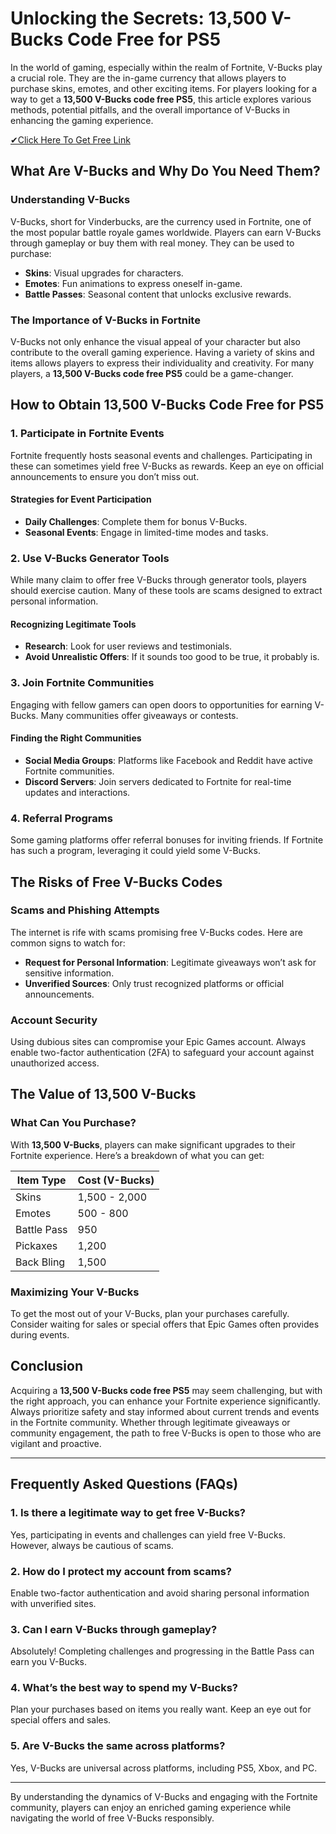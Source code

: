 # Unlocking the Secrets: 13,500 V-Bucks Code Free for PS5

In the world of gaming, especially within the realm of Fortnite, V-Bucks play a crucial role. They are the in-game currency that allows players to purchase skins, emotes, and other exciting items. For players looking for a way to get a **13,500 V-Bucks code free PS5**, this article explores various methods, potential pitfalls, and the overall importance of V-Bucks in enhancing the gaming experience.

[✔Click Here To Get Free Link](https://getfreelink.pro/Vbucks/)

## What Are V-Bucks and Why Do You Need Them? 

### Understanding V-Bucks

V-Bucks, short for Vinderbucks, are the currency used in Fortnite, one of the most popular battle royale games worldwide. Players can earn V-Bucks through gameplay or buy them with real money. They can be used to purchase:

- **Skins**: Visual upgrades for characters.
- **Emotes**: Fun animations to express oneself in-game.
- **Battle Passes**: Seasonal content that unlocks exclusive rewards.

### The Importance of V-Bucks in Fortnite

V-Bucks not only enhance the visual appeal of your character but also contribute to the overall gaming experience. Having a variety of skins and items allows players to express their individuality and creativity. For many players, a **13,500 V-Bucks code free PS5** could be a game-changer.

## How to Obtain 13,500 V-Bucks Code Free for PS5

### 1. Participate in Fortnite Events

Fortnite frequently hosts seasonal events and challenges. Participating in these can sometimes yield free V-Bucks as rewards. Keep an eye on official announcements to ensure you don’t miss out.

#### Strategies for Event Participation

- **Daily Challenges**: Complete them for bonus V-Bucks.
- **Seasonal Events**: Engage in limited-time modes and tasks.
  
### 2. Use V-Bucks Generator Tools

While many claim to offer free V-Bucks through generator tools, players should exercise caution. Many of these tools are scams designed to extract personal information. 

#### Recognizing Legitimate Tools

- **Research**: Look for user reviews and testimonials.
- **Avoid Unrealistic Offers**: If it sounds too good to be true, it probably is.

### 3. Join Fortnite Communities

Engaging with fellow gamers can open doors to opportunities for earning V-Bucks. Many communities offer giveaways or contests.

#### Finding the Right Communities

- **Social Media Groups**: Platforms like Facebook and Reddit have active Fortnite communities.
- **Discord Servers**: Join servers dedicated to Fortnite for real-time updates and interactions.

### 4. Referral Programs

Some gaming platforms offer referral bonuses for inviting friends. If Fortnite has such a program, leveraging it could yield some V-Bucks.

## The Risks of Free V-Bucks Codes

### Scams and Phishing Attempts

The internet is rife with scams promising free V-Bucks codes. Here are common signs to watch for:

- **Request for Personal Information**: Legitimate giveaways won’t ask for sensitive information.
- **Unverified Sources**: Only trust recognized platforms or official announcements.

### Account Security

Using dubious sites can compromise your Epic Games account. Always enable two-factor authentication (2FA) to safeguard your account against unauthorized access.

## The Value of 13,500 V-Bucks

### What Can You Purchase?

With **13,500 V-Bucks**, players can make significant upgrades to their Fortnite experience. Here’s a breakdown of what you can get:

| Item Type        | Cost (V-Bucks) |
|------------------|----------------|
| Skins             | 1,500 - 2,000  |
| Emotes           | 500 - 800      |
| Battle Pass      | 950            |
| Pickaxes         | 1,200          |
| Back Bling       | 1,500          |

### Maximizing Your V-Bucks

To get the most out of your V-Bucks, plan your purchases carefully. Consider waiting for sales or special offers that Epic Games often provides during events.

## Conclusion

Acquiring a **13,500 V-Bucks code free PS5** may seem challenging, but with the right approach, you can enhance your Fortnite experience significantly. Always prioritize safety and stay informed about current trends and events in the Fortnite community. Whether through legitimate giveaways or community engagement, the path to free V-Bucks is open to those who are vigilant and proactive.

---

## Frequently Asked Questions (FAQs)

### 1. Is there a legitimate way to get free V-Bucks?

Yes, participating in events and challenges can yield free V-Bucks. However, always be cautious of scams.

### 2. How do I protect my account from scams?

Enable two-factor authentication and avoid sharing personal information with unverified sites.

### 3. Can I earn V-Bucks through gameplay?

Absolutely! Completing challenges and progressing in the Battle Pass can earn you V-Bucks.

### 4. What’s the best way to spend my V-Bucks?

Plan your purchases based on items you really want. Keep an eye out for special offers and sales.

### 5. Are V-Bucks the same across platforms?

Yes, V-Bucks are universal across platforms, including PS5, Xbox, and PC.

---

By understanding the dynamics of V-Bucks and engaging with the Fortnite community, players can enjoy an enriched gaming experience while navigating the world of free V-Bucks responsibly.
